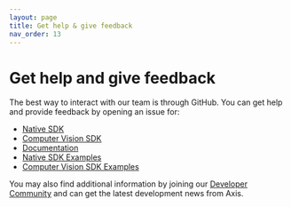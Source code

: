 ```yaml
---
layout: page
title: Get help & give feedback
nav_order: 13
---
```


# Get help and give feedback
The best way to interact with our team is through GitHub. You can get help and provide feedback by opening an issue for:

* [Native SDK](https://github.com/AxisCommunications/acap-native-sdk/issues)
* [Computer Vision SDK](https://github.com/AxisCommunications/acap-computer-vision-sdk/issues)
* [Documentation](https://github.com/AxisCommunications/acap-documentation/issues)
* [Native SDK Examples](https://github.com/AxisCommunications/acap-native-sdk-examples/issues)
* [Computer Vision SDK Examples](https://github.com/AxisCommunications/acap-computer-vision-sdk-examples/issues)

You may also find additional information by joining our [Developer Community](https://www.axis.com/developer-community) and can get the latest development news from Axis.
